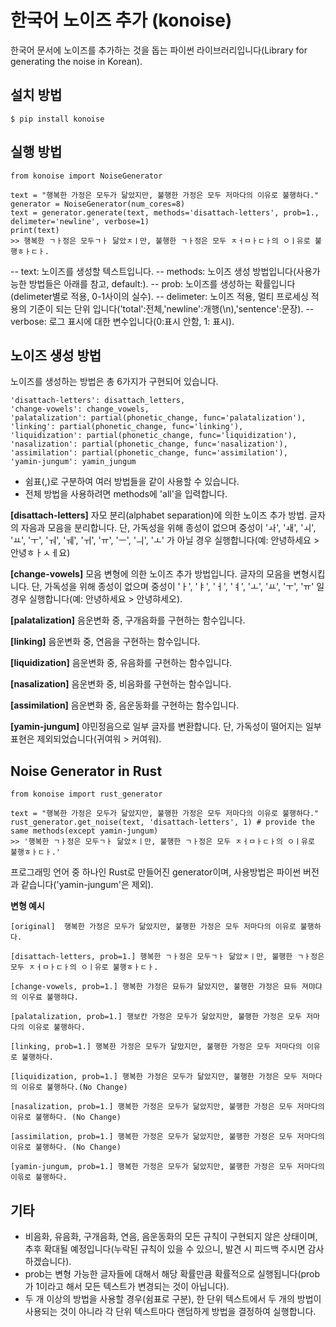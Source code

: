 # 한국어 노이즈 추가 (konoise)
한국어 문서에 노이즈를 추가하는 것을 돕는 파이썬 라이브러리입니다(Library for generating the noise in Korean).

## 설치 방법
```
$ pip install konoise
```

## 실행 방법
```
from konoise import NoiseGenerator

text = "행복한 가정은 모두가 닮았지만, 불행한 가정은 모두 저마다의 이유로 불행하다."
generator = NoiseGenerator(num_cores=8)
text = generator.generate(text, methods='disattach-letters', prob=1., delimeter='newline', verbose=1)
print(text)
>> 행복한 ㄱㅏ정은 모두ㄱㅏ 닮았ㅈㅣ만, 불행한 ㄱㅏ정은 모두 ㅈㅓㅁㅏㄷㅏ의 ㅇㅣ유로 불행ㅎㅏㄷㅏ.
```
-- text: 노이즈를 생성할 텍스트입니다.
-- methods: 노이즈 생성 방법입니다(사용가능한 방법들은 아래를 참고, default:).
-- prob: 노이즈를 생성하는 확률입니다(delimeter별로 적용, 0-1사이의 실수).
-- delimeter: 노이즈 적용, 멀티 프로세싱 적용의 기준이 되는 단위 입니다('total':전체,'newline':개행(\n),'sentence':문장).
-- verbose: 로그 표시에 대한 변수입니다(0:표시 안함, 1: 표시).

## 노이즈 생성 방법
노이즈를 생성하는 방법은 총 6가지가 구현되어 있습니다.
```
'disattach-letters': disattach_letters,
'change-vowels': change_vowels,
'palatalization': partial(phonetic_change, func='palatalization'),
'linking': partial(phonetic_change, func='linking'),
'liquidization': partial(phonetic_change, func='liquidization'),
'nasalization': partial(phonetic_change, func='nasalization'),
'assimilation': partial(phonetic_change, func='assimilation'),
'yamin-jungum': yamin_jungum
```
- 쉼표(,)로 구분하여 여러 방법들을 같이 사용할 수 있습니다.
- 전체 방법을 사용하려면 methods에 'all'을 입력합니다.

**[disattach-letters]** 자모 분리(alphabet separation)에 의한 노이즈 추가 방법. 글자의 자음과 모음을 분리합니다. 단, 가독성을 위해 종성이 없으며 중성이  'ㅘ', 'ㅙ', 'ㅚ', 'ㅛ', 'ㅜ', 'ㅝ', 'ㅞ', 'ㅟ', 'ㅠ', 'ㅡ', 'ㅢ', 'ㅗ' 가 아닐 경우 실행합니다(예: 안녕하세요 > 안녕ㅎㅏㅅㅔ요)

**[change-vowels]** 모음 변형에 의한 노이즈 추가 방법입니다. 글자의 모음을 변형시킵니다. 단, 가독성을 위해 종성이 없으며 중성이 'ㅏ', 'ㅑ', 'ㅓ', 'ㅕ', 'ㅗ', 'ㅛ', 'ㅜ', 'ㅠ' 일 경우 실행합니다(예: 안녕하세요 > 안녕햐세오).

**[palatalization]** 음운변화 중, 구개음화를 구현하는 함수입니다.

**[linking]** 음운변화 중, 연음을 구현하는 함수입니다.

**[liquidization]** 음운변화 중, 유음화를 구현하는 함수입니다.

**[nasalization]** 음운변화 중, 비음화를 구현하는 함수입니다.

**[assimilation]** 음운변화 중, 음운동화를 구현하는 함수입니다.

**[yamin-jungum]** 야민정음으로 일부 글자를 변환합니다. 단, 가독성이 떨어지는 일부 표현은 제외되었습니다(귀여워 > 커여워).


## Noise Generator in Rust

```
from konoise import rust_generator

text = "행복한 가정은 모두가 닮았지만, 불행한 가정은 모두 저마다의 이유로 불행하다."
rust_generator.get_noise(text, 'disattach-letters', 1) # provide the same methods(except yamin-jungum)
>> '행복한 ㄱㅏ정은 모두ㄱㅏ 닮았ㅈㅣ만, 불행한 ㄱㅏ정은 모두 ㅈㅓㅁㅏㄷㅏ의 ㅇㅣ유로 불행ㅎㅏㄷㅏ.'
```
프로그래밍 언어 중 하나인 Rust로 만들어진 generator이며, 사용방법은 파이썬 버전과 같습니다('yamin-jungum'은 제외).



**변형 예시**
```
[original]  행복한 가정은 모두가 닮았지만, 불행한 가정은 모두 저마다의 이유로 불행하다.

[disattach-letters, prob=1.] 행복한 ㄱㅏ정은 모두ㄱㅏ 닮았ㅈㅣ만, 불행한 ㄱㅏ정은 모두 ㅈㅓㅁㅏㄷㅏ의 ㅇㅣ유로 불행ㅎㅏㄷㅏ.

[change-vowels, prob=1.] 행복한 갸정은 묘듀갸 닮았지만, 불행한 갸정은 묘듀 져먀댜의 이우료 불행햐댜.

[palatalization, prob=1.] 행보칸 가정은 모두가 닮았지만, 불행한 가정은 모두 저마다의 이유로 불행하다.

[linking, prob=1.] 행복한 가정은 모두가 달맜지만, 불행한 가정은 모두 저마다의 이유로 불행하다.

[liquidization, prob=1.] 행복한 가정은 모두가 닮았지만, 불행한 가정은 모두 저마다의 이유로 불행하다.(No Change)

[nasalization, prob=1.] 행복한 가정은 모두가 닮았지만, 불행한 가정은 모두 저마다의 이유로 불행하다. (No Change)

[assimilation, prob=1.] 행복한 가정은 모두가 닮았지만, 불행한 가정은 모두 저마다의 이유로 불행하다. (No Change)

[yamin-jungum, prob=1.] 행복한 가정은 모두가 닮았지만, 불행한 가정은 모두 저마다의 이윾로 불행하다.
```

## 기타
- 비음화, 유음화, 구개음화, 연음, 음운동화의 모든 규칙이 구현되지 않은 상태이며, 추후 확대될 예정입니다(누락된 규칙이 있을 수 있으니, 발견 시 피드백 주시면 감사하겠습니다).
- prob는 변형 가능한 글자들에 대해서 해당 확률만큼 확률적으로 실행됩니다(prob가 1이라고 해서 모든 텍스트가 변경되는 것이 아닙니다).
- 두 개 이상의 방법을 사용할 경우(쉼표로 구분), 한 단위 텍스트에서 두 개의 방법이 사용되는 것이 아니라 각 단위 텍스트마다 랜덤하게 방법을 결정하여 실행합니다. 
